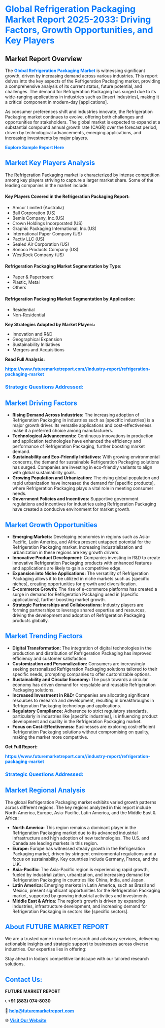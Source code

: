 <h1 style="color: #007BFF;">Global Refrigeration Packaging Market Report 2025-2033: Driving Factors, Growth Opportunities, and Key Players</h1>

<section id="overview">
<h2>Market Report Overview</h2>
<p>The <a href="https://www.futuremarketreport.com//industry-report/refrigeration-packaging-market" style="color: #007BFF; text-decoration: none;"><strong>Global Refrigeration Packaging Market</strong></a> is witnessing significant growth, driven by increasing demand across various industries. This report delves into the key aspects of the Refrigeration Packaging market, providing a comprehensive analysis of its current status, future potential, and challenges. The demand for Refrigeration Packaging has surged due to its wide-ranging applications in industries such as [insert industries], making it a critical component in modern-day [applications].</p>
<p>As consumer preferences shift and industries innovate, the Refrigeration Packaging market continues to evolve, offering both challenges and opportunities for stakeholders. The global market is expected to expand at a substantial compound annual growth rate (CAGR) over the forecast period, driven by technological advancements, emerging applications, and increasing investments by major players.</p>
</section>

<section id="overview">
<p><a href="https://www.futuremarketreport.com//request-sample/reportId=62995" style="color: #007BFF; text-decoration: none;"><strong>Explore Sample Report Here</strong></a></p>
</section>

<section id="key-players">
<h2 style="color: #007BFF;">Market Key Players Analysis</h2>
<p>The Refrigeration Packaging market is characterized by intense competition among key players striving to capture a larger market share. Some of the leading companies in the market include:</p>
<h4>Key Players Covered in the Refrigeration Packaging Report:</h4>
<ul><li>Amcor Limited (Australia)</li><li>Ball Corporation (US)</li><li>Bemis Company, Inc.(US)</li><li>Crown Holdings Incorporated (US)</li><li>Graphic Packaging International, Inc.(US)</li><li>International Paper Company (US)</li><li>Pactiv LLC (US)</li><li>Sealed Air Corporation (US)</li><li>Sonoco Products Company (US)</li><li>WestRock Company (US)</li></ul>
<h4>Refrigeration Packaging Market Segmentation by Type:</h4>
<ul><li>Paper &amp; Paperboard</li><li>Plastic, Metal</li><li>Others</li></ul>

<h4>Refrigeration Packaging Market Segmentation by Application:</h4>
<ul><li>Residential</li><li>Non-Residential</li></ul>
<p><strong>Key Strategies Adopted by Market Players:</strong></p>
<ul>
<li>Innovation and R&D</li>
<li>Geographical Expansion</li>
<li>Sustainability Initiatives</li>
<li>Mergers and Acquisitions</li>
</ul>
</section>

<section>
<p><strong>Read Full Analysis: </strong></p><a href="https://www.futuremarketreport.com//industry-report/refrigeration-packaging-market" style="color: #007BFF; text-decoration: none;"><strong>https://www.futuremarketreport.com//industry-report/refrigeration-packaging-market</strong></a>
<h3 style="color: #007BFF;">Strategic Questions Addressed:</h3>
</section>

<section id="driving-factors">
<h2 style="color: #007BFF;">Market Driving Factors</h2>
<ul>
<li><strong>Rising Demand Across Industries:</strong> The increasing adoption of Refrigeration Packaging in industries such as [specific industries] is a major growth driver. Its versatile applications and cost-effectiveness make it a preferred choice among manufacturers.</li>
<li><strong>Technological Advancements:</strong> Continuous innovations in production and application technologies have enhanced the efficiency and performance of Refrigeration Packaging, further boosting market demand.</li>
<li><strong>Sustainability and Eco-Friendly Initiatives:</strong> With growing environmental concerns, the demand for sustainable Refrigeration Packaging solutions has surged. Companies are investing in eco-friendly variants to align with global sustainability goals.</li>
<li><strong>Growing Population and Urbanization:</strong> The rising global population and rapid urbanization have increased the demand for [specific products], where Refrigeration Packaging plays a vital role in meeting consumer needs.</li>
<li><strong>Government Policies and Incentives:</strong> Supportive government regulations and incentives for industries using Refrigeration Packaging have created a conducive environment for market growth.</li>
</ul>
</section>

<section id="growth-opportunities">
<h2 style="color: #007BFF;">Market Growth Opportunities</h2>
<ul>
<li><strong>Emerging Markets:</strong> Developing economies in regions such as Asia-Pacific, Latin America, and Africa present untapped potential for the Refrigeration Packaging market. Increasing industrialization and urbanization in these regions are key growth drivers.</li>
<li><strong>Innovative Product Development:</strong> Companies investing in R&D to create innovative Refrigeration Packaging products with enhanced features and applications are likely to gain a competitive edge.</li>
<li><strong>Expansion into Niche Applications:</strong> The versatility of Refrigeration Packaging allows it to be utilized in niche markets such as [specific niches], creating opportunities for growth and diversification.</li>
<li><strong>E-commerce Growth:</strong> The rise of e-commerce platforms has created a surge in demand for Refrigeration Packaging used in [specific applications], further boosting market growth.</li>
<li><strong>Strategic Partnerships and Collaborations:</strong> Industry players are forming partnerships to leverage shared expertise and resources, driving the development and adoption of Refrigeration Packaging products globally.</li>
</ul>
</section>

<section id="trending-factors">
<h2 style="color: #007BFF;">Market Trending Factors</h2>
<ul>
<li><strong>Digital Transformation:</strong> The integration of digital technologies in the production and distribution of Refrigeration Packaging has improved efficiency and customer satisfaction.</li>
<li><strong>Customization and Personalization:</strong> Consumers are increasingly seeking personalized Refrigeration Packaging solutions tailored to their specific needs, prompting companies to offer customizable options.</li>
<li><strong>Sustainability and Circular Economy:</strong> The push towards a circular economy has driven demand for recyclable and reusable Refrigeration Packaging solutions.</li>
<li><strong>Increased Investment in R&D:</strong> Companies are allocating significant resources to research and development, resulting in breakthroughs in Refrigeration Packaging technology and applications.</li>
<li><strong>Regulatory Compliance:</strong> Adherence to strict regulatory standards, particularly in industries like [specific industries], is influencing product development and quality in the Refrigeration Packaging market.</li>
<li><strong>Focus on Cost-Effectiveness:</strong> Businesses are exploring cost-efficient Refrigeration Packaging solutions without compromising on quality, making the market more competitive.</li>
</ul>
</section>

<section>
<p><strong>Get Full Report: </strong></p><a href="https://www.futuremarketreport.com//industry-report/refrigeration-packaging-market" style="color: #007BFF; text-decoration: none;"><strong>https://www.futuremarketreport.com//industry-report/refrigeration-packaging-market</strong></a>
<h3 style="color: #007BFF;">Strategic Questions Addressed:</h3>
</section>


<section id="regional-analysis">
<h2 style="color: #007BFF;">Market Regional Analysis</h2>
<p>The global Refrigeration Packaging market exhibits varied growth patterns across different regions. The key regions analyzed in this report include North America, Europe, Asia-Pacific, Latin America, and the Middle East & Africa:</p>
<ul>
<li><strong>North America:</strong> This region remains a dominant player in the Refrigeration Packaging market due to its advanced industrial infrastructure and high adoption of new technologies. The U.S. and Canada are leading markets in this region.</li>
<li><strong>Europe:</strong> Europe has witnessed steady growth in the Refrigeration Packaging market, driven by stringent environmental regulations and a focus on sustainability. Key countries include Germany, France, and the U.K.</li>
<li><strong>Asia-Pacific:</strong> The Asia-Pacific region is experiencing rapid growth, fueled by industrialization, urbanization, and increasing demand for Refrigeration Packaging in countries like China, India, and Japan.</li>
<li><strong>Latin America:</strong> Emerging markets in Latin America, such as Brazil and Mexico, present significant opportunities for the Refrigeration Packaging market, supported by growing industrial activities and investments.</li>
<li><strong>Middle East & Africa:</strong> The region’s growth is driven by expanding industries, infrastructure development, and increasing demand for Refrigeration Packaging in sectors like [specific sectors].</li>
</ul>
</section>

<footer>
<h2 style="color: #007BFF;">About FUTURE MARKET REPORT</h2>
<p>We are a trusted name in market research and advisory services, delivering actionable insights and strategic support to businesses across diverse industries. Our expertise lies in offering:</p>

<p>Stay ahead in today’s competitive landscape with our tailored research solutions.</p>

<h2 style="color: #007BFF;">Contact Us:</h2>
<p><strong>FUTURE MARKET REPORT</strong></p>
<p>📞 <strong>+91 (883) 074-8030</strong></p>
<p>📧 <strong><a href="mailto:help@futuremarketreport.com" style="color: #007BFF;">help@futuremarketreport.com</a></strong></p>
<p>🌐 <strong><a href="https://www.futuremarketreport.com/" style="color: #007BFF;">Visit Our Website</a></strong></p>
</footer>